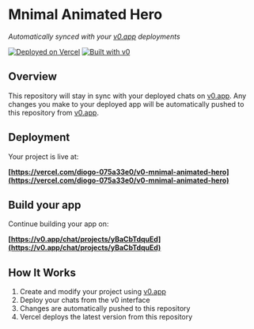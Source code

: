 # Mnimal Animated Hero

*Automatically synced with your [v0.app](https://v0.app) deployments*

[![Deployed on Vercel](https://img.shields.io/badge/Deployed%20on-Vercel-black?style=for-the-badge&logo=vercel)](https://vercel.com/diogo-075a33e0/v0-mnimal-animated-hero)
[![Built with v0](https://img.shields.io/badge/Built%20with-v0.app-black?style=for-the-badge)](https://v0.app/chat/projects/yBaCbTdquEd)

## Overview

This repository will stay in sync with your deployed chats on [v0.app](https://v0.app).
Any changes you make to your deployed app will be automatically pushed to this repository from [v0.app](https://v0.app).

## Deployment

Your project is live at:

**[https://vercel.com/diogo-075a33e0/v0-mnimal-animated-hero](https://vercel.com/diogo-075a33e0/v0-mnimal-animated-hero)**

## Build your app

Continue building your app on:

**[https://v0.app/chat/projects/yBaCbTdquEd](https://v0.app/chat/projects/yBaCbTdquEd)**

## How It Works

1. Create and modify your project using [v0.app](https://v0.app)
2. Deploy your chats from the v0 interface
3. Changes are automatically pushed to this repository
4. Vercel deploys the latest version from this repository